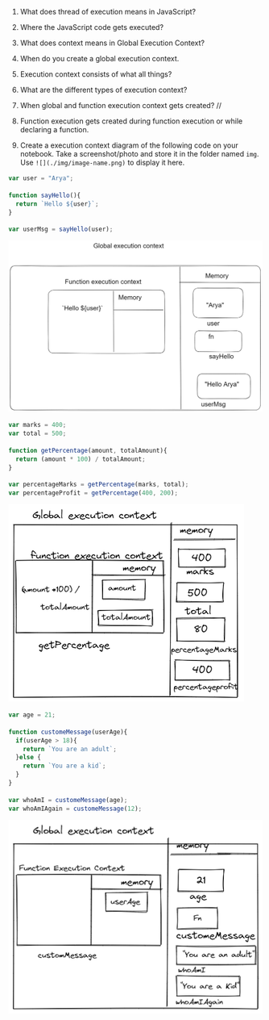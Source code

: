 1. What does thread of execution means in JavaScript?

<!-- // For execution of code javascript engine takes the code and execute it line by line so it is known as thread of execution.  -->

2. Where the JavaScript code gets executed?

<!-- // JavaScript executed the whole code in Global Execution Context.  -->

3. What does context means in Global Execution Context?

<!-- // The Environment where our code is execute is known as Context in global Execution. -->

4. When do you create a global execution context.

<!--  When we have to execute some code of snippets so we create a global execution of context. -->

5. Execution context consists of what all things?

<!-- // Execution context consists of some section like memory where our whole data is stored and in another section all the computation or execution of our code is happendes. -->

6. What are the different types of execution context?

<!-- // There are two types of execution context :  -->
<!-- 1. Global Execution Context. that creates only once in throughout the code.
2. Function Execution ConText. that creates whenever we call any function. -->

7. When global and function execution context gets created?
//    

8. Function execution gets created during function execution or while declaring a function.

<!-- //Function execution gets created only when the function is executed or call.  -->


9. Create a execution context diagram of the following code on your notebook. Take a screenshot/photo and store it in the folder named `img`. Use `![](./img/image-name.png)` to display it here.



```js
var user = "Arya";

function sayHello(){
  return `Hello ${user}`;
}

var userMsg = sayHello(user);
```

<!-- Put your image here -->

![](./img1.png)



```js
var marks = 400;
var total = 500;

function getPercentage(amount, totalAmount){
  return (amount * 100) / totalAmount;
}

var percentageMarks = getPercentage(marks, total);
var percentageProfit = getPercentage(400, 200);
```

<!-- Put your image here -->

![](./img2.png)



```js
var age = 21;

function customeMessage(userAge){
  if(userAge > 18){
    return `You are an adult`;
  }else {
    return `You are a kid`;
  }
}

var whoAmI = customeMessage(age);
var whoAmIAgain = customeMessage(12);
```

<!-- Put your image here -->

![](./img3.png)